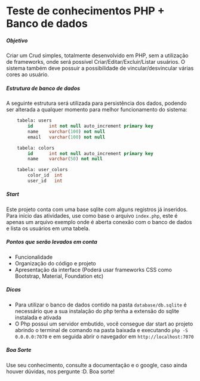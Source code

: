 # Teste de conhecimentos PHP + Banco de dados
##### Objetivo
Criar um Crud simples, totalmente desenvolvido em PHP, sem a utilização de frameworks, onde será possível Criar/Editar/Excluir/Listar usuários. O sistema também deve possuir a possibilidade de vincular/desvincular várias cores ao usuário.

##### Estrutura de banco de dados
A seguinte estrutura será utilizada para persistência dos dados, podendo ser alterada a qualquer momento para melhor funcionamento do sistema:

```sql
    tabela: users
        id      int not null auto_increment primary key
        name    varchar(100) not null
        email   varchar(100) not null
```
```sql
    tabela: colors
        id      int not null auto_increment primary key
        name    varchar(50) not null
```
```sql
    tabela: user_colors
        color_id  int
        user_id   int
```

##### Start
Este projeto conta com uma base sqlite com alguns registros já inseridos. Para início das atividades, use como base o arquivo `index.php`, este é apenas um arquivo exemplo onde é aberta conexão com o banco de dados e lista os usuários em uma tabela.

##### Pontos que serão levados em conta
- Funcionalidade
- Organização do código e projeto
- Apresentação da interface (Poderá usar frameworks CSS como Bootstrap, Material, Foundation etc)

##### Dicas
- Para utilizar o banco de dados contido na pasta `database/db.sqlite` é necessário que a sua instalação do php tenha a extensão do sqlite instalada e ativada
- O Php possui um servidor embutido, você consegue dar start ao projeto abrindo o terminal de comando na pasta baixada e executando `php -S 0.0.0.0:7070` e em seguida abrir o navegador em `http://localhost:7070`

##### Boa Sorte
Use seu conhecimento, consulte a documentação e o google, caso ainda houver dúvidas, nos pergunte :D. Boa sorte!
